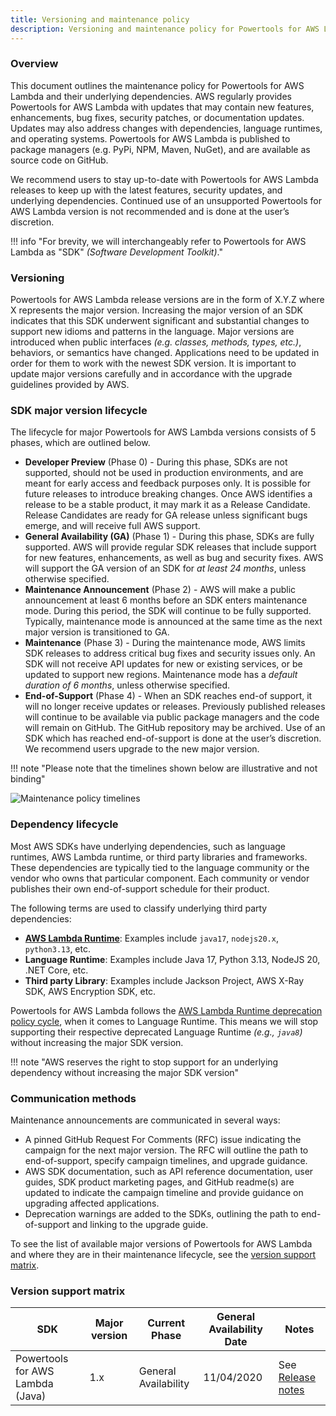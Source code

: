 ```yaml
---
title: Versioning and maintenance policy
description: Versioning and maintenance policy for Powertools for AWS Lambda (Python)
---
```


### Overview

This document outlines the maintenance policy for Powertools for AWS Lambda and their underlying dependencies. AWS regularly provides Powertools for AWS Lambda with updates that may contain new features, enhancements, bug fixes, security patches, or documentation updates. Updates may also address changes with dependencies, language runtimes, and operating systems. Powertools for AWS Lambda is published to package managers (e.g. PyPi, NPM, Maven, NuGet), and are available as source code on GitHub.

We recommend users to stay up-to-date with Powertools for AWS Lambda releases to keep up with the latest features, security updates, and underlying dependencies. Continued use of an unsupported Powertools for AWS Lambda version is not recommended and is done at the user’s discretion.

!!! info "For brevity, we will interchangeably refer to Powertools for AWS Lambda as "SDK" _(Software Development Toolkit)_."

### Versioning

Powertools for AWS Lambda release versions are in the form of X.Y.Z where X represents the major version. Increasing the major version of an SDK indicates that this SDK underwent significant and substantial changes to support new idioms and patterns in the language. Major versions are introduced when public interfaces _(e.g. classes, methods, types, etc.)_, behaviors, or semantics have changed. Applications need to be updated in order for them to work with the newest SDK version. It is important to update major versions carefully and in accordance with the upgrade guidelines provided by AWS.

### SDK major version lifecycle

The lifecycle for major Powertools for AWS Lambda versions consists of 5 phases, which are outlined below.

- **Developer Preview** (Phase 0) - During this phase, SDKs are not supported, should not be used in production environments, and are meant for early access and feedback purposes only. It is possible for future releases to introduce breaking changes. Once AWS identifies a release to be a stable product, it may mark it as a Release Candidate. Release Candidates are ready for GA release unless significant bugs emerge, and will receive full AWS support.
- **General Availability (GA)** (Phase 1) - During this phase, SDKs are fully supported. AWS will provide regular SDK releases that include support for new features, enhancements, as well as bug and security fixes. AWS will support the GA version of an SDK for _at least 24 months_, unless otherwise specified.
- **Maintenance Announcement** (Phase 2) - AWS will make a public announcement at least 6 months before an SDK enters maintenance mode. During this period, the SDK will continue to be fully supported. Typically, maintenance mode is announced at the same time as the next major version is transitioned to GA.
- **Maintenance** (Phase 3) - During the maintenance mode, AWS limits SDK releases to address critical bug fixes and security issues only. An SDK will not receive API updates for new or existing services, or be updated to support new regions. Maintenance mode has a _default duration of 6 months_, unless otherwise specified.
- **End-of-Support** (Phase 4) - When an SDK reaches end-of support, it will no longer receive updates or releases. Previously published releases will continue to be available via public package managers and the code will remain on GitHub. The GitHub repository may be archived. Use of an SDK which has reached end-of-support is done at the user’s discretion. We recommend users upgrade to the new major version.

!!! note "Please note that the timelines shown below are illustrative and not binding"

![Maintenance policy timelines](https://docs.aws.amazon.com/images/sdkref/latest/guide/images/maint-policy.png)

### Dependency lifecycle

Most AWS SDKs have underlying dependencies, such as language runtimes, AWS Lambda runtime, or third party libraries and frameworks. These dependencies are typically tied to the language community or the vendor who owns that particular component. Each community or vendor publishes their own end-of-support schedule for their product.

The following terms are used to classify underlying third party dependencies:

- [**AWS Lambda Runtime**](https://docs.aws.amazon.com/lambda/latest/dg/lambda-runtimes.html): Examples include `java17`, `nodejs20.x`, `python3.13`, etc.
- **Language Runtime**: Examples include Java 17, Python 3.13, NodeJS 20, .NET Core, etc.
- **Third party Library**: Examples include Jackson Project, AWS X-Ray SDK, AWS Encryption SDK, etc.

Powertools for AWS Lambda follows the [AWS Lambda Runtime deprecation policy cycle](https://docs.aws.amazon.com/lambda/latest/dg/lambda-runtimes.html#runtime-support-policy), when it comes to Language Runtime. This means we will stop supporting their respective deprecated Language Runtime _(e.g., `java8`)_ without increasing the major SDK version.

!!! note "AWS reserves the right to stop support for an underlying dependency without increasing the major SDK version"

### Communication methods

Maintenance announcements are communicated in several ways:

- A pinned GitHub Request For Comments (RFC) issue indicating the campaign for the next major version. The RFC will outline the path to end-of-support, specify campaign timelines, and upgrade guidance.
- AWS SDK documentation, such as API reference documentation, user guides, SDK product marketing pages, and GitHub readme(s) are updated to indicate the campaign timeline and provide guidance on upgrading affected applications.
- Deprecation warnings are added to the SDKs, outlining the path to end-of-support and linking to the upgrade guide.

To see the list of available major versions of Powertools for AWS Lambda and where they are in their maintenance lifecycle, see the [version support matrix](#version-support-matrix).

### Version support matrix

| SDK                              | Major version | Current Phase        | General Availability Date | Notes                                                                                             |
| -------------------------------- | ------------- | -------------------- | ------------------------- | ------------------------------------------------------------------------------------------------- |
| Powertools for AWS Lambda (Java) | 1.x           | General Availability | 11/04/2020                | See [Release notes](https://github.com/aws-powertools/powertools-lambda-java/releases/tag/v1.0.0) |
